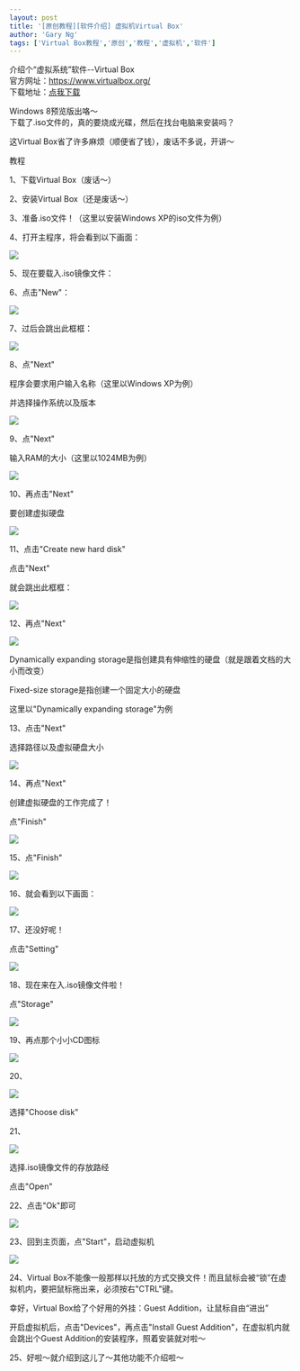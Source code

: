 ```yaml
---
layout: post
title: '[原创教程][软件介绍] 虚拟机Virtual Box'
author: 'Gary Ng'
tags: ['Virtual Box教程','原创','教程','虚拟机','软件']
---
```


  
介绍个“虚拟系统”软件--Virtual Box  
官方网址：<https://www.virtualbox.org/>  
下载地址：[点我下载](http://download.virtualbox.org/virtualbox/4.1.4/VirtualBox-4.1.4-74291-Win.exe)  
  
  
  
Windows 8预览版出咯～  
下载了.iso文件的，真的要烧成光碟，然后在找台电脑来安装吗？  
  
这Virtual Box省了许多麻烦（顺便省了钱），废话不多说，开讲～  
  
教程  
  
1、下载Virtual Box（废话～）  
  
2、安装Virtual Box（还是废话～）  
  
3、准备.iso文件！（这里以安装Windows XP的iso文件为例）  
  
4、打开主程序，将会看到以下画面：  
  


![](http://2.bp.blogspot.com/-5dk8vHxoYIs/TpqDOQERewI/AAAAAAAAAGM/yOzdYGcvAqk/s640/Virtual.jpg)

  


5、现在要载入.iso镜像文件：

  


6、点击"New"：

  


![](http://2.bp.blogspot.com/-7wxMuf5_pwA/TpqD8lLiiiI/AAAAAAAAAGc/RRDV6bZIdjM/s1600/Virtual.jpg)

7、过后会跳出此框框：

  


![](http://4.bp.blogspot.com/-IwZMR7HGyl0/TpqDvbs5V4I/AAAAAAAAAGU/CUBIcnwQa-g/s640/Virtual.jpg)

  


  


8、点"Next"

程序会要求用户输入名称（这里以Windows XP为例）

并选择操作系统以及版本

  


![](http://4.bp.blogspot.com/-ojZgIQxTEtw/TpqEs-d9g4I/AAAAAAAAAGk/HsEEdV_XES8/s640/v1.jpg)

  


  


9、点"Next"

输入RAM的大小（这里以1024MB为例）

![](http://3.bp.blogspot.com/-dFqgWUGooF8/TpqFc-d0fLI/AAAAAAAAAGs/MHBNkYRBdWc/s640/v2.jpg)

  


10、再点击"Next"

要创建虚拟硬盘  


![](http://4.bp.blogspot.com/-awg5HFX4aDQ/TpqFxnuw9AI/AAAAAAAAAG0/xPmqC-kfZbA/s640/v3.jpg)

  


11、点击"Create new hard disk"

点击"Next"

就会跳出此框框：

![](http://3.bp.blogspot.com/-6vU1NlLND-I/TpqGPuBoGDI/AAAAAAAAAHE/U4a1C2Em-ZY/s640/v4.jpg)

  


12、再点"Next"

  


![](http://4.bp.blogspot.com/-wd43GzDGD38/TpqGglk3SUI/AAAAAAAAAHM/X4xZIJpC260/s640/v5.jpg)

Dynamically expanding storage是指创建具有伸缩性的硬盘（就是跟着文档的大小而改变）

Fixed-size storage是指创建一个固定大小的硬盘

这里以"Dynamically expanding storage"为例

  


13、点击"Next"

选择路径以及虚拟硬盘大小

![](http://4.bp.blogspot.com/-y10_t31Dsrk/TpqICm3VFmI/AAAAAAAAAHU/mE1zW6EDCSc/s640/v6.jpg)

  


14、再点"Next"

创建虚拟硬盘的工作完成了！

点"Finish"

![](http://4.bp.blogspot.com/-DuS3pt29leM/TpqIhl38djI/AAAAAAAAAHc/mHbVXed7USM/s640/v7.jpg)

  


15、点"Finish"

![](http://2.bp.blogspot.com/-rP5kRC2xx-s/TpqJOZMKMoI/AAAAAAAAAHk/kfmhhdG7AVU/s640/v8.jpg)

  


16、就会看到以下画面：

![](http://1.bp.blogspot.com/-2nQWHiq1u-E/TpqJnIaDVwI/AAAAAAAAAHs/KfkF8UjbRSU/s640/v9.jpg)

  


17、还没好呢！

点击"Setting"

![](http://4.bp.blogspot.com/-v4iS4gDxa7I/TpqJ8zodD4I/AAAAAAAAAH0/pgiN8OOKbrc/s1600/v10.jpg)

18、现在来在入.iso镜像文件啦！

点"Storage"

![](http://2.bp.blogspot.com/-7RfHRDnS6vo/TpqKVmjaJuI/AAAAAAAAAH8/Y8K-RsmqRc8/s640/v11.jpg)

  


19、再点那个小小CD图标

![](http://2.bp.blogspot.com/-50D4E2h906g/TpqK9m_AYrI/AAAAAAAAAIM/JN6xs_4h9Ts/s1600/v13.jpg)

  


20、

![](http://1.bp.blogspot.com/-uRAr-Q8VrDQ/TpqLLAzyAoI/AAAAAAAAAIU/7IARMM-64dY/s1600/v14.jpg)

  


选择"Choose disk"

  


21、

![](http://4.bp.blogspot.com/-VW72opR4au4/TpqMQexQTrI/AAAAAAAAAIk/apI6myOcg-Y/s640/v16.jpg)

  


选择.iso镜像文件的存放路经

点击"Open"

  


22、点击"Ok"即可

  


![](http://3.bp.blogspot.com/-yXcgXRAOn5c/TpqMr42dOsI/AAAAAAAAAIs/iYkpa8Jz3aw/s640/v17.jpg)

  


23、回到主页面，点"Start"，启动虚拟机

![](http://3.bp.blogspot.com/-6B8foVSk8JA/TpqM9ygMteI/AAAAAAAAAI0/3oLsnFPWiS4/s1600/v18.jpg)

  


24、Virtual Box不能像一般那样以托放的方式交换文件！而且鼠标会被“锁”在虚拟机内，要把鼠标拖出来，必须按右"CTRL"键。

幸好，Virtual Box给了个好用的外挂：Guest Addition，让鼠标自由“进出”

开启虚拟机后，点击"Devices"，再点击"Install Guest Addition"，在虚拟机内就会跳出个Guest Addition的安装程序，照着安装就对啦～

  


25、好啦～就介绍到这儿了～其他功能不介绍啦～

  

